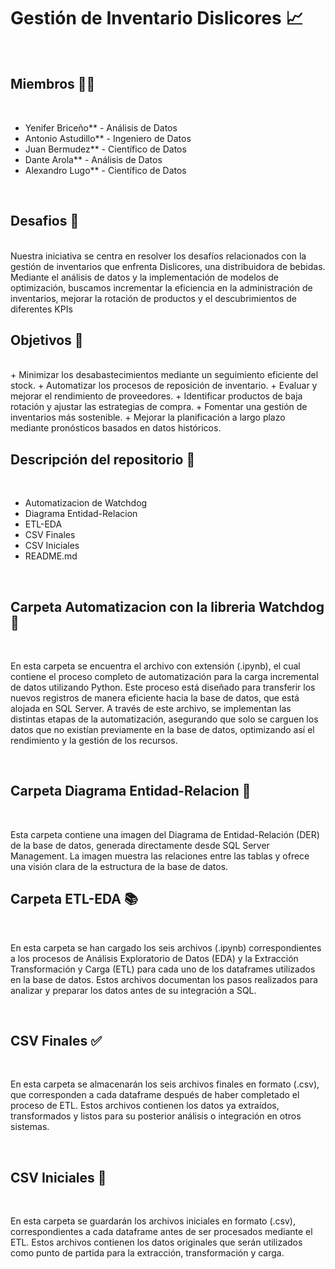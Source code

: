# Gestión de Inventario Dislicores 📈

<br>

## Miembros 🧑‍💻

<br>

+ Yenifer Briceño** - Análisis de Datos
+ Antonio Astudillo** - Ingeniero de Datos
+ Juan Bermudez** - Científico de Datos
+ Dante Arola** - Análisis de Datos
+ Alexandro Lugo** - Científico de Datos

<br>

## Desafios 🧪

<br>
Nuestra iniciativa se centra en resolver los desafíos relacionados con la gestión de inventarios que enfrenta Dislicores, una distribuidora de bebidas. Mediante el análisis de datos y la implementación de modelos de optimización, buscamos incrementar la eficiencia en la administración de inventarios, mejorar la rotación de productos y el descubrimientos de diferentes KPIs
<br>

## Objetivos 🎯

<br>
+ Minimizar los desabastecimientos mediante un seguimiento eficiente del stock.
+ Automatizar los procesos de reposición de inventario.
+ Evaluar y mejorar el rendimiento de proveedores.
+ Identificar productos de baja rotación y ajustar las estrategias de compra.
+ Fomentar una gestión de inventarios más sostenible.
+ Mejorar la planificación a largo plazo mediante pronósticos basados en datos históricos.

<br>

## Descripción del repositorio 🧩

<br>

+ Automatizacion de Watchdog
+ Diagrama Entidad-Relacion
+ ETL-EDA
+ CSV Finales
+ CSV Iniciales
+ README.md

<br>

## Carpeta Automatizacion con la libreria Watchdog 🔗

<br>

En esta carpeta se encuentra el archivo con extensión (.ipynb), el cual contiene el proceso completo de automatización para la carga incremental de datos utilizando Python. Este proceso está diseñado para transferir los nuevos registros de manera eficiente hacia la base de datos, que está alojada en SQL Server. A través de este archivo, se implementan las distintas etapas de la automatización, asegurando que solo se carguen los datos que no existían previamente en la base de datos, optimizando así el rendimiento y la gestión de los recursos.

<br>

## Carpeta Diagrama Entidad-Relacion 🎨

<br>

Esta carpeta contiene una imagen del Diagrama de Entidad-Relación (DER) de la base de datos, generada directamente desde SQL Server Management. La imagen muestra las relaciones entre las tablas y ofrece una visión clara de la estructura de la base de datos.
<br>

## Carpeta ETL-EDA 📚

<br>

En esta carpeta se han cargado los seis archivos (.ipynb) correspondientes a los procesos de Análisis Exploratorio de Datos (EDA) y la Extracción Transformación y Carga (ETL) para cada uno de los dataframes utilizados en la base de datos. Estos archivos documentan los pasos realizados para analizar y preparar los datos antes de su integración a SQL.

<br>

## CSV Finales ✅

<br>

En esta carpeta se almacenarán los seis archivos finales en formato (.csv), que corresponden a cada dataframe después de haber completado el proceso de ETL. Estos archivos contienen los datos ya extraídos, transformados y listos para su posterior análisis o integración en otros sistemas.

<br>

## CSV Iniciales 🔄

<br>

En esta carpeta se guardarán los archivos iniciales en formato (.csv), correspondientes a cada dataframe antes de ser procesados mediante el ETL. Estos archivos contienen los datos originales que serán utilizados como punto de partida para la extracción, transformación y carga.